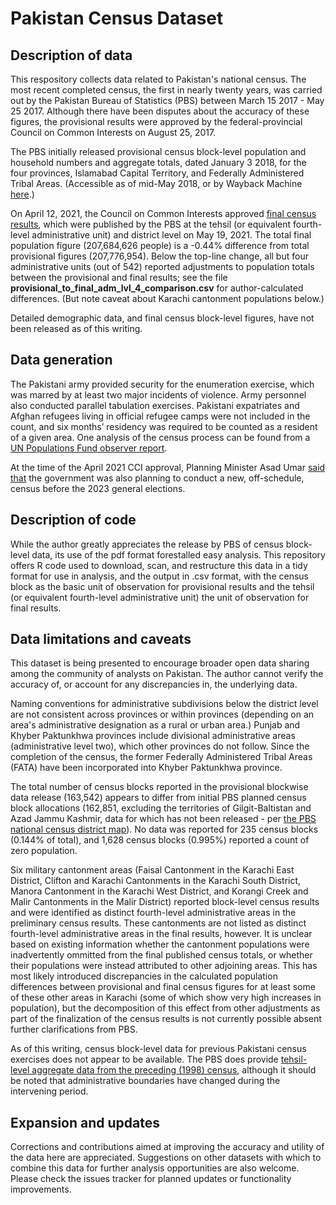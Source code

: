 # Pakistan Census Dataset

## Description of data 
This respository collects data related to Pakistan's national census. The most recent completed census, the first in nearly twenty years, was carried out by the Pakistan Bureau of Statistics (PBS) between March 15 2017 - May 25 2017. Although there have been disputes about the accuracy of these figures, the provisional results were approved by the federal-provincial Council on Common Interests on August 25, 2017. 

The PBS initially released provisional census block-level population and household numbers and aggregate totals, dated January 3 2018, for the four provinces, Islamabad Capital Territory, and Federally Administered Tribal Areas. (Accessible as of mid-May 2018, or by Wayback Machine [here](https://web.archive.org/web/20180515014953/http://www.pbscensus.gov.pk/).) 

On April 12, 2021, the Council on Common Interests approved [final census results](https://www.pbs.gov.pk/content/final-results-census-2017), which were published by the PBS at the tehsil (or equivalent fourth-level administrative unit) and district level on May 19, 2021. The total final population figure (207,684,626 people) is a -0.44% difference from total provisional figures (207,776,954). Below the top-line change, all but four administrative units (out of 542) reported adjustments to population totals between the provisional and final results; see the file **provisional_to_final_adm_lvl_4_comparison.csv** for author-calculated differences. (But note caveat about Karachi cantonment populations below.)

Detailed demographic data, and final census block-level figures, have not been released as of this writing.

## Data generation
The Pakistani army provided security for the enumeration exercise, which was marred by at least two major incidents of violence. Army personnel also conducted parallel tabulation exercises. Pakistani expatriates and Afghan refugees living in official refugee camps were not included in the count, and six months’ residency was required to be counted as a resident of a given area. One analysis of the census process can be found from a [UN Populations Fund observer report](http://www.statistics.gov.pk/assets/publications/Pakistan%20Paopulation%20and%20Housing%20Census-2017%20National%20Report.pdf).

At the time of the April 2021 CCI approval, Planning Minister Asad Umar [said that](https://tribune.com.pk/story/2294393/cci-approves-2017-census-results-decides-to-hold-fresh-nosecount-by-year-end) the government was also planning to conduct a new, off-schedule, census before the 2023 general elections.

## Description of code
While the author greatly appreciates the release by PBS of census block-level data, its use of the pdf format forestalled easy analysis. This repository offers R code used to download, scan, and restructure this data in a tidy format for use in analysis, and the output in .csv format, with the census block as the basic unit of observation for provisional results and the tehsil (or equivalent fourth-level administrative unit) the unit of observation for final results.

## Data limitations and caveats
This dataset is being presented to encourage broader open data sharing among the community of analysts on Pakistan. The author cannot verify the accuracy of, or account for any discrepancies in, the underlying data.

Naming conventions for administrative subdivisions below the district level are not consistent across provinces or within provinces (depending on an area's administrative designation as a rural or urban area.) Punjab and Khyber Paktunkhwa provinces include divisional administrative areas (administrative level two), which other provinces do not follow. Since the completion of the census, the former Federally Administered Tribal Areas (FATA) have been incorporated into Khyber Paktunkhwa province.

The total number of census blocks reported in the provisional blockwise data release (163,542) appears to differ from initial PBS planned census block allocations (162,851, excluding the territories of Gilgit-Baltistan and Azad Jammu Kashmir, data for which has not been released - per [the PBS national census district map](http://www.pbscensus.gov.pk/sites/default/files/gis_maps/cd_pakistan.jpg)). No data was reported for 235 census blocks (0.144% of total), and 1,628 census blocks (0.995%) reported a count of zero population.

Six military cantonment areas (Faisal Cantonment in the Karachi East District, Clifton and Karachi Cantonments in the Karachi South District, Manora Cantonment in the Karachi West District, and Korangi Creek and Malir Cantonments in the Malir District) reported block-level census results and were identified as distinct fourth-level administrative areas in the preliminary census results. These cantonments are not listed as distinct fourth-level administrative areas in the final results, however. It is unclear based on existing information whether the cantonment populations were inadvertently ommitted from the final published census totals, or whether their populations were instead attributed to other adjoining areas. This has most likely introduced discrepancies in the calculated population differences between provisional and final census figures for at least some of these other areas in Karachi (some of which show very high increases in population), but the decomposition of this effect from other adjustments as part of the finalization of the census results is not currently possible absent further clarifications from PBS.

As of this writing, census block-level data for previous Pakistani census exercises does not appear to be available. The PBS does provide [tehsil-level aggregate data from the preceding (1998) census](http://www.pbscensus.gov.pk/content/area-population-aadministrative-units), although it should be noted that administrative boundaries have changed during the intervening period.

## Expansion and updates
Corrections and contributions aimed at improving the accuracy and utility of the data here are appreciated. Suggestions on other datasets with which to combine this data for further analysis opportunities are also welcome. Please check the issues tracker for planned updates or functionality improvements.
